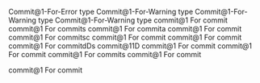 Commit@1-For-Error type
Commit@1-For-Warning type
Commit@1-For-Warning type
Commit@1-For-Warning type
commit@1 For commit
commit@1 For commits
commit@1 For commita
commit@1 For commit
commit@1 For commitsc
commit@1 For commit
commit@1 For commit
commit@1 For commitdDs
commit@11D
commit@1 For commit
commit@1 For commit
commit@1 For commits
commit@1 For commit

commit@1 For commit
